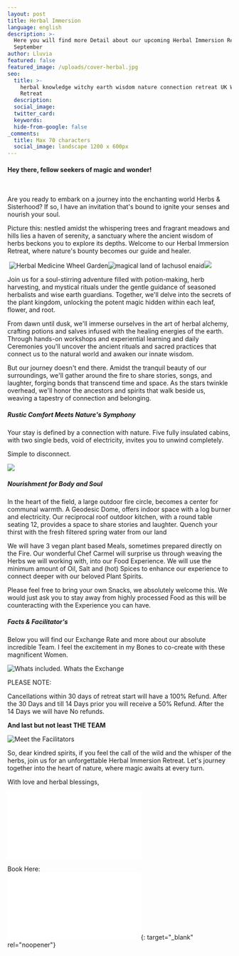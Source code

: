 ```yaml
---
layout: post
title: Herbal Immersion
language: english
description: >-
  Here you will find more Detail about our upcoming Herbal Immersion Retreat in
  September 
author: Lluvia
featured: false
featured_image: /uploads/cover-herbal.jpg
seo:
  title: >-
    herbal knowledge witchy earth wisdom nature connection retreat UK Womens
    Retreat
  description:
  social_image:
  twitter_card:
  keywords:
  hide-from-google: false
_comments:
  title: Max 70 characters
  social_image: landscape 1200 x 600px
---
```

#### Hey there, fellow seekers of magic and wonder!

&nbsp;

Are you ready to embark on a journey into the enchanting world Herbs & Sisterhood? If so, I have an invitation that's bound to ignite your senses and nourish your soul.

Picture this: nestled amidst the whispering trees and fragrant meadows and hills lies a haven of serenity, a sanctuary where the ancient wisdom of herbs beckons you to explore its depths. Welcome to our Herbal Immersion Retreat, where nature's bounty becomes our guide and healer.

&nbsp;![Herbal Medicine Wheel Garden](/uploads/mandala-2022-1.jpeg)![magical land of lachusol enaid](/uploads/iachusol-enaid-towards-valley-1.jpg)![](/uploads/tree-in-corner-of-valley-2.jpg)

Join us for a soul-stirring adventure filled with potion-making, herb harvesting, and mystical rituals under the gentle guidance of seasoned herbalists and wise earth guardians. Together, we'll delve into the secrets of the plant kingdom, unlocking the potent magic hidden within each leaf, flower, and root.

From dawn until dusk, we'll immerse ourselves in the art of herbal alchemy, crafting potions and salves infused with the healing energies of the earth. Through hands-on workshops and experiential learning and daily Ceremonies you'll uncover the ancient rituals and sacred practices that connect us to the natural world and awaken our innate wisdom.

But our journey doesn't end there. Amidst the tranquil beauty of our surroundings, we'll gather around the fire to share stories, songs, and laughter, forging bonds that transcend time and space. As the stars twinkle overhead, we'll honor the ancestors and spirits that walk beside us, weaving a tapestry of connection and belonging.

##### Rustic Comfort Meets Nature's Symphony

Your stay is defined by a connection with nature. Five fully insulated cabins, with two single beds, void of electricity, invites you to unwind completely.

Simple to disconnect.

![](/uploads/inside-hydrangea-pod.jpg)

##### Nourishment for Body and Soul

In the heart of the field, a large outdoor fire circle, becomes a center for communal warmth. A Geodesic Dome, offers indoor space with a log burner and electricity. Our reciprocal roof outdoor kitchen, with a round table seating 12, provides a space to share stories and laughter. Quench your thirst with the fresh filtered spring water from our land

We will have 3 vegan plant based Meals, sometimes prepared directly on the Fire. Our wonderful Chef Carmel will surprise us through weaving the Herbs we will working with, into our Food Experience. We will use the minimum amount of Oil, Salt and (hot) Spices to enhance our experience to connect deeper with our beloved Plant Spirits.

Please feel free to bring your own Snacks, we absolutely welcome this. We would just ask you to stay away from highly processed Food as this will be counteracting with the Experience you can have.

##### Facts & Facilitator's

Below you will find our Exchange Rate and more about our absolute incredible Team. I feel the excitement in my Bones to co-create with these magnificent Women.

![Whats included. Whats the Exchange](/uploads/6.jpg "Things you need to know")

PLEASE NOTE:

Cancellations within 30 days of retreat start will have a 100% Refund. After the 30 Days and till 14 Days prior you will receive a 50% Refund. After the 14 Days we will have No refunds.

**And last but not least THE TEAM**

![Meet the Facilitators](/uploads/5.jpg "Meet the Team and lovely Human Beings")

So, dear kindred spirits, if you feel the call of the wild and the whisper of the herbs, join us for an unforgettable Herbal Immersion Retreat. Let's journey together into the heart of nature, where magic awaits at every turn.

With love and herbal blessings,

![](file:///C:/Users/Youlia/Downloads/Herbal%20Retreat%20Poster%2018%20x%2024%20&#40;1&#41;.pdf)

Book Here:<br>[![more Information](file:///C:/Users/Youlia/Downloads/Herbal%20Retreat%20Poster%2018%20x%2024%20&#40;1&#41;.pdf)](/english/kontakt.html "Book here"){: target="_blank" rel="noopener"}